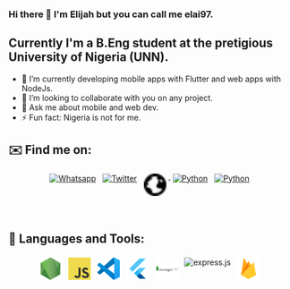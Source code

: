 ### Hi there 👋  I'm Elijah but you can call me elai97.

## Currently I'm a B.Eng student at the pretigious University of Nigeria (UNN).

- 🔭 I’m currently developing mobile apps with Flutter and web apps with NodeJs.
- 👯 I’m looking to collaborate with you on any project.
- 💬 Ask me about mobile and web dev.
- ⚡ Fun fact: Nigeria is not for me.


## ✉️ Find me on:


<p align="center">
 <a href="https://wa.link/d8fggz"> <img src="https://cdn.jsdelivr.net/npm/simple-icons@v3/icons/whatsapp.svg" alt="Whatsapp" height="40" style="vertical-align:top; margin:4px"></a>
 <a href="https://twitter.com/iamelijah_042?t=zXVgGzdQbUenQGCVIemGYQ&s=09"> <img src="https://cdn.jsdelivr.net/npm/simple-icons@v3/icons/twitter.svg" alt="Twitter" height="40" style="vertical-align:top; margin:4px"></a>
 <a href="https://elai97.github.io/" target="_blank" rel="noopener noreferrer"> <img src="https://raw.githubusercontent.com/iconic/open-iconic/master/svg/globe.svg" alt="Python" height="40" style="vertical-align:top; margin:4px"> </a>
 <a href="https://linkedin.com/in/elijah-izuchukwu-820148153" target="_blank" rel="noopener noreferrer"> <img src="https://cdn.jsdelivr.net/npm/simple-icons@v3/icons/linkedin.svg" alt="Python" height="40" style="vertical-align:top; margin:4px"></a>
 <a href="mailto:mailizuchukwu042@gmail.com"> <img src="https://cdn.jsdelivr.net/npm/simple-icons@v3/icons/gmail.svg" alt="Python" height="40" style="vertical-align:top; margin:4px"></a>
</p>

<br />

## 🧰 Languages and Tools:
<p align="center">
<img src="https://raw.githubusercontent.com/github/explore/80688e429a7d4ef2fca1e82350fe8e3517d3494d/topics/nodejs/nodejs.png" alt="flutter" height="40" style="vertical-align:top; margin:4px">
<img src="https://raw.githubusercontent.com/github/explore/80688e429a7d4ef2fca1e82350fe8e3517d3494d/topics/javascript/javascript.png" alt="Javascript" height="40" style="vertical-align:top; margin:4px">
<img src="https://raw.githubusercontent.com/github/explore/80688e429a7d4ef2fca1e82350fe8e3517d3494d/topics/visual-studio-code/visual-studio-code.png" alt="VS Code" height="40" style="vertical-align:top; margin:4px">
 <img src="https://raw.githubusercontent.com/github/explore/80688e429a7d4ef2fca1e82350fe8e3517d3494d/topics/flutter/flutter.png" alt="flutter" height="40" style="vertical-align:top; margin:4px">
 <img src="https://raw.githubusercontent.com/github/explore/80688e429a7d4ef2fca1e82350fe8e3517d3494d/topics/mongodb/mongodb.png" alt="mongodb" height="40" style="vertical-align:top; margin:4px">
 <img src="https://raw.githubusercontent.com/github/explore/80688e429a7d4ef2fca1e82350fe8e3517d3494d/topics/expressjs/expressjs.png" alt="express.js" height="40" style="vertical-align:top; margin:4px">
 <img src="https://raw.githubusercontent.com/github/explore/80688e429a7d4ef2fca1e82350fe8e3517d3494d/topics/firebase/firebase.png" alt="firebase" height="40" style="vertical-align:top; margin:4px">
</p>

